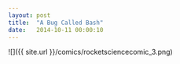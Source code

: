 ```yaml
---
layout: post
title:  "A Bug Called Bash"
date:   2014-10-11 00:00:10
---
```


![]({{ site.url }}/comics/rocketsciencecomic_3.png)
